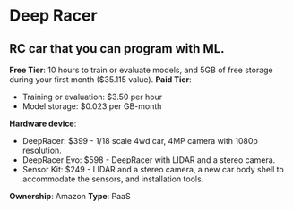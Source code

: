 # Deep Racer

## RC car that you can program with ML.

**Free Tier**: 10 hours to train or evaluate models, and 5GB of free storage during your first month ($35.115 value).
**Paid Tier**:

- Training or evaluation: $3.50 per hour
- Model storage: $0.023 per GB-month

**Hardware device**:

- DeepRacer: $399 - 1/18 scale 4wd car, 4MP camera with 1080p resolution.
- DeepRacer Evo: $598 - DeepRacer with LIDAR and a stereo camera.
- Sensor Kit: $249 - LIDAR and a stereo camera, a new car body shell to accommodate the sensors, and installation tools.

**Ownership**: Amazon
**Type**: PaaS
